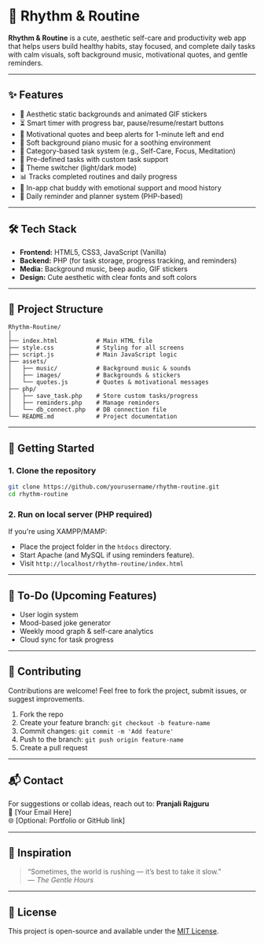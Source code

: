 
# 🌸 Rhythm & Routine

**Rhythm & Routine** is a cute, aesthetic self-care and productivity web app that helps users build healthy habits, stay focused, and complete daily tasks with calm visuals, soft background music, motivational quotes, and gentle reminders.

---

## ✨ Features

- 🎨 Aesthetic static backgrounds and animated GIF stickers
- ⏳ Smart timer with progress bar, pause/resume/restart buttons
- 🔔 Motivational quotes and beep alerts for 1-minute left and end
- 🎵 Soft background piano music for a soothing environment
- 🧠 Category-based task system (e.g., Self-Care, Focus, Meditation)
- 🧸 Pre-defined tasks with custom task support
- 🌙 Theme switcher (light/dark mode)
- 📊 Tracks completed routines and daily progress
- 💬 In-app chat buddy with emotional support and mood history
- 📅 Daily reminder and planner system (PHP-based)

---

## 🛠️ Tech Stack

- **Frontend:** HTML5, CSS3, JavaScript (Vanilla)
- **Backend:** PHP (for task storage, progress tracking, and reminders)
- **Media:** Background music, beep audio, GIF stickers
- **Design:** Cute aesthetic with clear fonts and soft colors

---

## 📁 Project Structure

```
Rhythm-Routine/
│
├── index.html           # Main HTML file
├── style.css            # Styling for all screens
├── script.js            # Main JavaScript logic
├── assets/
│   ├── music/           # Background music & sounds
│   ├── images/          # Backgrounds & stickers
│   └── quotes.js        # Quotes & motivational messages
├── php/
│   ├── save_task.php    # Store custom tasks/progress
│   ├── reminders.php    # Manage reminders
│   └── db_connect.php   # DB connection file
└── README.md            # Project documentation
```

---

## 🚀 Getting Started

### 1. Clone the repository

```bash
git clone https://github.com/yourusername/rhythm-routine.git
cd rhythm-routine
```

### 2. Run on local server (PHP required)

If you're using XAMPP/MAMP:

- Place the project folder in the `htdocs` directory.
- Start Apache (and MySQL if using reminders feature).
- Visit `http://localhost/rhythm-routine/index.html`

---

## 🧪 To-Do (Upcoming Features)

- User login system
- Mood-based joke generator
- Weekly mood graph & self-care analytics
- Cloud sync for task progress

---

## 🤝 Contributing

Contributions are welcome! Feel free to fork the project, submit issues, or suggest improvements.

1. Fork the repo
2. Create your feature branch: `git checkout -b feature-name`
3. Commit changes: `git commit -m 'Add feature'`
4. Push to the branch: `git push origin feature-name`
5. Create a pull request

---

## 📬 Contact

For suggestions or collab ideas, reach out to:
**Pranjali Rajguru**  
📧 [Your Email Here]  
🌐 [Optional: Portfolio or GitHub link]

---

## 🌿 Inspiration

> “Sometimes, the world is rushing — it’s best to take it slow.”  
> — *The Gentle Hours*

---

## 📝 License

This project is open-source and available under the [MIT License](LICENSE).
